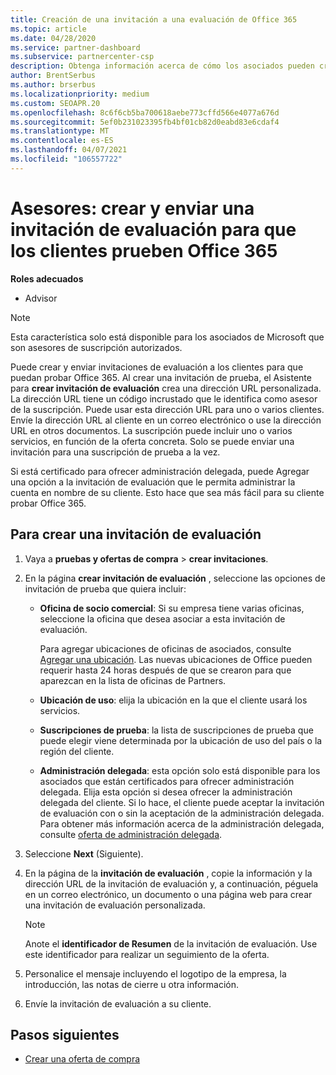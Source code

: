 ```yaml
---
title: Creación de una invitación a una evaluación de Office 365
ms.topic: article
ms.date: 04/28/2020
ms.service: partner-dashboard
ms.subservice: partnercenter-csp
description: Obtenga información acerca de cómo los asociados pueden crear y enviar invitaciones de evaluación a sus clientes para probar Office 365. Los asociados son un asesor de suscripción autorizado.
author: BrentSerbus
ms.author: brserbus
ms.localizationpriority: medium
ms.custom: SEOAPR.20
ms.openlocfilehash: 8c6f6cb5ba700618aebe773cffd566e4077a676d
ms.sourcegitcommit: 5ef0b231023395fb4bf01cb82d0eabd83e6cdaf4
ms.translationtype: MT
ms.contentlocale: es-ES
ms.lasthandoff: 04/07/2021
ms.locfileid: "106557722"
---
```

# <a name="advisors-create-and-send-a-trial-invitation-for-clients-to-try-office-365"></a>Asesores: crear y enviar una invitación de evaluación para que los clientes prueben Office 365


**Roles adecuados**

- Advisor

> [!NOTE]
> Esta característica solo está disponible para los asociados de Microsoft que son asesores de suscripción autorizados.

Puede crear y enviar invitaciones de evaluación a los clientes para que puedan probar Office 365. Al crear una invitación de prueba, el Asistente para **crear invitación de evaluación** crea una dirección URL personalizada. La dirección URL tiene un código incrustado que le identifica como asesor de la suscripción. Puede usar esta dirección URL para uno o varios clientes. Envíe la dirección URL al cliente en un correo electrónico o use la dirección URL en otros documentos. La suscripción puede incluir uno o varios servicios, en función de la oferta concreta. Solo se puede enviar una invitación para una suscripción de prueba a la vez.

Si está certificado para ofrecer administración delegada, puede Agregar una opción a la invitación de evaluación que le permita administrar la cuenta en nombre de su cliente. Esto hace que sea más fácil para su cliente probar Office 365.

## <a name="to-create-a-trial-invitation"></a>Para crear una invitación de evaluación

1. Vaya a **pruebas y ofertas de compra**  >  **crear invitaciones**.

2. En la página **crear invitación de evaluación** , seleccione las opciones de invitación de prueba que quiera incluir:

    - **Oficina de socio comercial**: Si su empresa tiene varias oficinas, seleccione la oficina que desea asociar a esta invitación de evaluación.

        Para agregar ubicaciones de oficinas de asociados, consulte [Agregar una ubicación](manage-locations.md). Las nuevas ubicaciones de Office pueden requerir hasta 24 horas después de que se crearon para que aparezcan en la lista de oficinas de Partners.

    - **Ubicación de uso**: elija la ubicación en la que el cliente usará los servicios.
    - **Suscripciones de prueba**: la lista de suscripciones de prueba que puede elegir viene determinada por la ubicación de uso del país o la región del cliente.
    - **Administración delegada**: esta opción solo está disponible para los asociados que están certificados para ofrecer administración delegada. Elija esta opción si desea ofrecer la administración delegada del cliente. Si lo hace, el cliente puede aceptar la invitación de evaluación con o sin la aceptación de la administración delegada. Para obtener más información acerca de la administración delegada, consulte [oferta de administración delegada](customers-revoke-admin-privileges.md).

3. Seleccione **Next** (Siguiente).

4. En la página de la **invitación de evaluación** , copie la información y la dirección URL de la invitación de evaluación y, a continuación, péguela en un correo electrónico, un documento o una página web para crear una invitación de evaluación personalizada.

    > [!NOTE]
    > Anote el **identificador de Resumen** de la invitación de evaluación. Use este identificador para realizar un seguimiento de la oferta.

5. Personalice el mensaje incluyendo el logotipo de la empresa, la introducción, las notas de cierre u otra información.

6. Envíe la invitación de evaluación a su cliente.

## <a name="next-steps"></a>Pasos siguientes

- [Crear una oferta de compra](advisor-create-a-purchase-offer.md)
